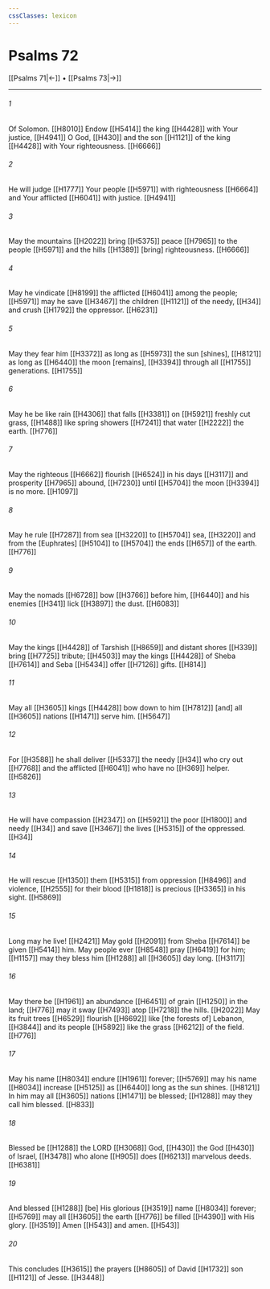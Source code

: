 ```yaml
---
cssClasses: lexicon
---
```


# Psalms 72

[[Psalms 71|←]] • [[Psalms 73|→]]

---

###### 1
Of Solomon. [[H8010]] Endow [[H5414]] the king [[H4428]] with Your justice, [[H4941]] O God, [[H430]] and the son [[H1121]] of the king [[H4428]] with Your righteousness. [[H6666]]

###### 2
He will judge [[H1777]] Your people [[H5971]] with righteousness [[H6664]] and Your afflicted [[H6041]] with justice. [[H4941]]

###### 3
May the mountains [[H2022]] bring [[H5375]] peace [[H7965]] to the people [[H5971]] and the hills [[H1389]] [bring] righteousness. [[H6666]]

###### 4
May he vindicate [[H8199]] the afflicted [[H6041]] among the people; [[H5971]] may he save [[H3467]] the children [[H1121]] of the needy, [[H34]] and crush [[H1792]] the oppressor. [[H6231]]

###### 5
May they fear him [[H3372]] as long as [[H5973]] the sun [shines], [[H8121]] as long as [[H6440]] the moon [remains], [[H3394]] through all [[H1755]] generations. [[H1755]]

###### 6
May he be like rain [[H4306]] that falls [[H3381]] on [[H5921]] freshly cut grass, [[H1488]] like spring showers [[H7241]] that water [[H2222]] the earth. [[H776]]

###### 7
May the righteous [[H6662]] flourish [[H6524]] in his days [[H3117]] and prosperity [[H7965]] abound, [[H7230]] until [[H5704]] the moon [[H3394]] is no more. [[H1097]]

###### 8
May he rule [[H7287]] from sea [[H3220]] to [[H5704]] sea, [[H3220]] and from the [Euphrates] [[H5104]] to [[H5704]] the ends [[H657]] of the earth. [[H776]]

###### 9
May the nomads [[H6728]] bow [[H3766]] before him, [[H6440]] and his enemies [[H341]] lick [[H3897]] the dust. [[H6083]]

###### 10
May the kings [[H4428]] of Tarshish [[H8659]] and distant shores [[H339]] bring [[H7725]] tribute; [[H4503]] may the kings [[H4428]] of Sheba [[H7614]] and Seba [[H5434]] offer [[H7126]] gifts. [[H814]]

###### 11
May all [[H3605]] kings [[H4428]] bow down to him [[H7812]] [and] all [[H3605]] nations [[H1471]] serve him. [[H5647]]

###### 12
For [[H3588]] he shall deliver [[H5337]] the needy [[H34]] who cry out [[H7768]] and the afflicted [[H6041]] who have no [[H369]] helper. [[H5826]]

###### 13
He will have compassion [[H2347]] on [[H5921]] the poor [[H1800]] and needy [[H34]] and save [[H3467]] the lives [[H5315]] of the oppressed. [[H34]]

###### 14
He will rescue [[H1350]] them [[H5315]] from oppression [[H8496]] and violence, [[H2555]] for their blood [[H1818]] is precious [[H3365]] in his sight. [[H5869]]

###### 15
Long may he live! [[H2421]] May gold [[H2091]] from Sheba [[H7614]] be given [[H5414]] him.  May people ever [[H8548]] pray [[H6419]] for him; [[H1157]] may they bless him [[H1288]] all [[H3605]] day long. [[H3117]]

###### 16
May there be [[H1961]] an abundance [[H6451]] of grain [[H1250]] in the land; [[H776]] may it sway [[H7493]] atop [[H7218]] the hills. [[H2022]] May its fruit trees [[H6529]] flourish [[H6692]] like [the forests of] Lebanon, [[H3844]] and its people [[H5892]] like the grass [[H6212]] of the field. [[H776]]

###### 17
May his name [[H8034]] endure [[H1961]] forever; [[H5769]] may his name [[H8034]] increase [[H5125]] as [[H6440]] long as the sun shines. [[H8121]] In him  may all [[H3605]] nations [[H1471]] be blessed; [[H1288]] may they call him blessed. [[H833]]

###### 18
Blessed be [[H1288]] the LORD [[H3068]] God, [[H430]] the God [[H430]] of Israel, [[H3478]] who alone [[H905]] does [[H6213]] marvelous deeds. [[H6381]]

###### 19
And blessed [[H1288]] [be] His glorious [[H3519]] name [[H8034]] forever; [[H5769]] may all [[H3605]] the earth [[H776]] be filled [[H4390]] with His glory. [[H3519]] Amen [[H543]] and amen. [[H543]]

###### 20
This concludes [[H3615]] the prayers [[H8605]] of David [[H1732]] son [[H1121]] of Jesse. [[H3448]]

